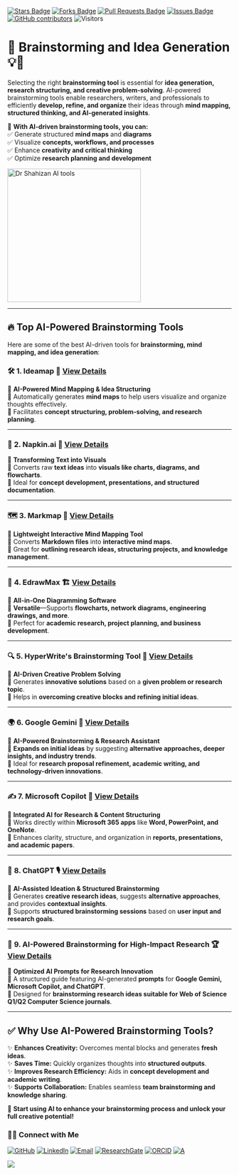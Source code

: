 <a href="https://github.com/drshahizan/short-course/stargazers"><img src="https://img.shields.io/github/stars/drshahizan/short-course" alt="Stars Badge"/></a>
<a href="https://github.com/drshahizan/short-course/network/members"><img src="https://img.shields.io/github/forks/drshahizan/short-course" alt="Forks Badge"/></a>
<a href="https://github.com/drshahizan/short-course/pulls"><img src="https://img.shields.io/github/issues-pr/drshahizan/short-course" alt="Pull Requests Badge"/></a>
<a href="https://github.com/drshahizan/short-course"><img src="https://img.shields.io/github/issues/drshahizan/short-course" alt="Issues Badge"/></a>
<a href="https://github.com/drshahizan/short-course/graphs/contributors"><img alt="GitHub contributors" src="https://img.shields.io/github/contributors/drshahizan/short-course?color=2b9348"></a>
![Visitors](https://api.visitorbadge.io/api/visitors?path=https%3A%2F%2Fgithub.com%2Fdrshahizan%2Fshort-course&labelColor=%23d9e3f0&countColor=%23697689&style=flat)

# 🚀 **Brainstorming and Idea Generation** 💡🧠  

Selecting the right **brainstorming tool** is essential for **idea generation, research structuring, and creative problem-solving**. AI-powered brainstorming tools enable researchers, writers, and professionals to efficiently **develop, refine, and organize** their ideas through **mind mapping, structured thinking, and AI-generated insights**.

📌 **With AI-driven brainstorming tools, you can:**  
✅ Generate structured **mind maps** and **diagrams**  
✅ Visualize **concepts, workflows, and processes**  
✅ Enhance **creativity and critical thinking**  
✅ Optimize **research planning and development**  

<a href="https://github.com/drshahizan/short-course/blob/main/workshop/25AIwriting">
 <img src="journal.png" alt="Dr Shahizan AI tools"  height="300">
</a>

---

## 🔥 **Top AI-Powered Brainstorming Tools**
Here are some of the best AI-driven tools for **brainstorming, mind mapping, and idea generation**:

### 🛠 **1. Ideamap** 📍 [View Details](materials/brain/ideamap.md)  
📌 **AI-Powered Mind Mapping & Idea Structuring**  
🔹 Automatically generates **mind maps** to help users visualize and organize thoughts effectively.  
🔹 Facilitates **concept structuring, problem-solving, and research planning**.  

---

### 🎨 **2. Napkin.ai** 📝 [View Details](materials/brain/napkin.md)  
📌 **Transforming Text into Visuals**  
🔹 Converts raw **text ideas** into **visuals like charts, diagrams, and flowcharts**.  
🔹 Ideal for **concept development, presentations, and structured documentation**.  

---

### 🗺 **3. Markmap** 🧩 [View Details](materials/brain/markmap.md)  
📌 **Lightweight Interactive Mind Mapping Tool**  
🔹 Converts **Markdown files** into **interactive mind maps**.  
🔹 Great for **outlining research ideas, structuring projects, and knowledge management**.  

---

### 🎯 **4. EdrawMax** 🏗 [View Details](materials/brain/edrawmax.md)  
📌 **All-in-One Diagramming Software**  
🔹 **Versatile**—Supports **flowcharts, network diagrams, engineering drawings, and more**.  
🔹 Perfect for **academic research, project planning, and business development**.  

---

### 🔍 **5. HyperWrite's Brainstorming Tool** 🧠 [View Details](materials/brain/hyperwrite.md)  
📌 **AI-Driven Creative Problem Solving**  
🔹 Generates **innovative solutions** based on a **given problem or research topic**.  
🔹 Helps in **overcoming creative blocks and refining initial ideas**.  

---

### 🌍 **6. Google Gemini** 🤖 [View Details](materials/brain/gemini.md)  
📌 **AI-Powered Brainstorming & Research Assistant**  
🔹 **Expands on initial ideas** by suggesting **alternative approaches, deeper insights, and industry trends**.  
🔹 Ideal for **research proposal refinement, academic writing, and technology-driven innovations**.  

---

### ✍ **7. Microsoft Copilot** 💼 [View Details](materials/brain/copilot.md)  
📌 **Integrated AI for Research & Content Structuring**  
🔹 Works directly within **Microsoft 365 apps** like **Word, PowerPoint, and OneNote**.  
🔹 Enhances clarity, structure, and organization in **reports, presentations, and academic papers**.  

---

### 🤖 **8. ChatGPT** 🎙 [View Details](materials/brain/chatgpt.md)  
📌 **AI-Assisted Ideation & Structured Brainstorming**  
🔹 Generates **creative research ideas**, suggests **alternative approaches**, and provides **contextual insights**.  
🔹 Supports **structured brainstorming sessions** based on **user input and research goals**.  

---

### 📖 **9. AI-Powered Brainstorming for High-Impact Research** 🏆 [View Details](materials/brain/prompt.md)  
📌 **Optimized AI Prompts for Research Innovation**  
🔹 A structured guide featuring AI-generated **prompts** for **Google Gemini, Microsoft Copilot, and ChatGPT**.  
🔹 Designed for **brainstorming research ideas suitable for Web of Science Q1/Q2 Computer Science journals**.  

---

## ✅ **Why Use AI-Powered Brainstorming Tools?**  
✨ **Enhances Creativity:** Overcomes mental blocks and generates **fresh ideas**.  
✨ **Saves Time:** Quickly organizes thoughts into **structured outputs**.  
✨ **Improves Research Efficiency:** Aids in **concept development and academic writing**.  
✨ **Supports Collaboration:** Enables seamless **team brainstorming and knowledge sharing**.  

🚀 **Start using AI to enhance your brainstorming process and unlock your full creative potential!**

### 🙌🏻 Connect with Me
<p align="left">
    <a href="https://github.com/drshahizan" target="_blank"><img alt="GitHub" src="https://img.shields.io/badge/-@drshahizan-181717?style=flat-square&logo=GitHub&logoColor=white"></a>
    <a href="https://www.linkedin.com/in/drshahizan" target="_blank"><img alt="LinkedIn" src="https://img.shields.io/badge/-drshahizan-blue?style=flat-square&logo=Linkedin&logoColor=white&link=https://www.linkedin.com/in/drshahizan/"></a>
    <a href="mailto:shahizan@utm.my" target="_blank"><img alt="Email" src="https://img.shields.io/badge/-shahizan@utm.my-c14438?style=flat-square&logo=Gmail&logoColor=white&link=mailto:shahizan@utm.my.com"></a>
    <a href="https://www.researchgate.net/profile/Mohd-Othman-28" target="_blank"><img alt="ResearchGate" src="https://img.shields.io/badge/-ResearchGate-00CCBB?style=flat-square&logo=ResearchGate&logoColor=white"></a>
    <a href="https://orcid.org/0000-0003-4261-1873" target="_blank"><img alt="ORCID" src="https://img.shields.io/badge/-ORCID-A6CE39?style=flat-square&logo=ORCID&logoColor=white"></a> 
 <a href="https://visitorbadge.io/status?path=https%3A%2F%2Fgithub.com%2Fdrshahizan" target="_blank"><img alt="A" src="https://api.visitorbadge.io/api/visitors?path=https%3A%2F%2Fgithub.com%2Fdrshahizan&labelColor=%23697689&countColor=%23555555&style=plastic"></a>
 
![](https://hit.yhype.me/github/profile?user_id=81284918)
</p>

